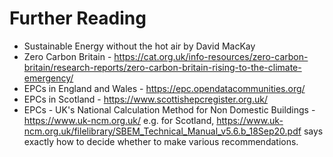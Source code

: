 # Further Reading

- Sustainable Energy without the hot air by David MacKay 
- Zero Carbon Britain - https://cat.org.uk/info-resources/zero-carbon-britain/research-reports/zero-carbon-britain-rising-to-the-climate-emergency/
- EPCs in England and Wales - https://epc.opendatacommunities.org/
- EPCs in Scotland - https://www.scottishepcregister.org.uk/
- EPCs - UK's National Calculation Method for Non Domestic Buildings - https://www.uk-ncm.org.uk/ e.g. for Scotland, https://www.uk-ncm.org.uk/filelibrary/SBEM_Technical_Manual_v5.6.b_18Sep20.pdf  says exactly how to decide whether to make various recommendations. 